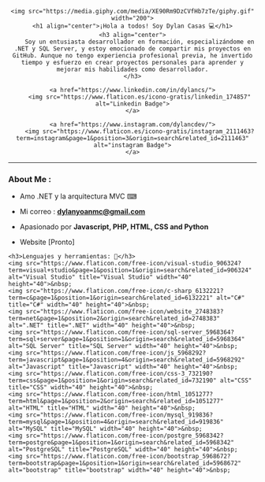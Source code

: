 <div id="header" align="center">

    <img src="https://media.giphy.com/media/XE90Rm9DzCVfHb7zTe/giphy.gif" width="200">
    <h1 align="center">¡Hola a todos! Soy Dylan Casas 💻</h1>
    <h3 align="center">
        Soy un entusiasta desarrollador en formación, especializándome en .NET y SQL Server, y estoy emocionado de compartir mis proyectos en GitHub. Aunque no tengo experiencia profesional previa, he invertido tiempo y esfuerzo en crear proyectos personales para aprender y mejorar mis habilidades como desarrollador.
    </h3>

</div>

<div id="badges" align="center">

    <a href="https://www.linkedin.com/in/dylancs/">
        <img src="https://www.flaticon.es/icono-gratis/linkedin_174857" alt="Linkedin Badge">
    </a>

    <a href="https://www.instagram.com/dylancdev/">
        <img src="https://www.flaticon.es/icono-gratis/instagram_2111463?term=instagram&page=1&position=3&origin=search&related_id=2111463" alt="instagram Badge">
    </a>

</div>

---

### About Me :

- Amo .NET y la arquitectura MVC ⌨

- Mi correo : **dylanyoanmc@gmail.com** 

- Apasionado por **Javascript, PHP, HTML, CSS and Python**

- Website [Pronto]


<div align="left">

    <h3>Lenguajes y herramientas: 🔧</h3>
    <img src="https://www.flaticon.com/free-icon/visual-studio_906324?term=visual+studio&page=1&position=1&origin=search&related_id=906324" alt="Visual Studio" title="Visual Studio" width="40" height="40">&nbsp;
    <img src="https://www.flaticon.com/free-icon/c-sharp_6132221?term=c&page=1&position=1&origin=search&related_id=6132221" alt="C#" title="C#" width="40" height="40">&nbsp;
    <img src="https://www.flaticon.com/free-icon/website_2748383?term=net&page=1&position=2&origin=search&related_id=2748383" alt=".NET" title=".NET" width="40" height="40">&nbsp;
    <img src="https://www.flaticon.com/free-icon/sql-server_5968364?term=sql+server&page=1&position=1&origin=search&related_id=5968364" alt="SQL Server" title="SQL Server" width="40" height="40">&nbsp;
    <img src="https://www.flaticon.com/free-icon/js_5968292?term=javascript&page=1&position=4&origin=search&related_id=5968292" alt="Javascript" title="Javascript" width="40" height="40">&nbsp;
    <img src="https://www.flaticon.com/free-icon/css-3_732190?term=css&page=1&position=1&origin=search&related_id=732190" alt="CSS" title="CSS" width="40" height="40">&nbsp;
    <img src="https://www.flaticon.com/free-icon/html_1051277?term=html&page=1&position=2&origin=search&related_id=1051277" alt="HTML" title="HTML" width="40" height="40">&nbsp;
    <img src="https://www.flaticon.com/free-icon/mysql_919836?term=mysql&page=1&position=4&origin=search&related_id=919836" alt="MySQL" title="MySQL" width="40" height="40">&nbsp;
    <img src="https://www.flaticon.com/free-icon/postgre_5968342?term=postgre&page=1&position=1&origin=search&related_id=5968342" alt="PostgreSQL" title="PostgreSQL" width="40" height="40">&nbsp;
    <img src="https://www.flaticon.com/free-icon/bootstrap_5968672?term=bootstrap&page=1&position=1&origin=search&related_id=5968672" alt="bootstrap" title="bootstrap" width="40" height="40">&nbsp;
    
</div>

